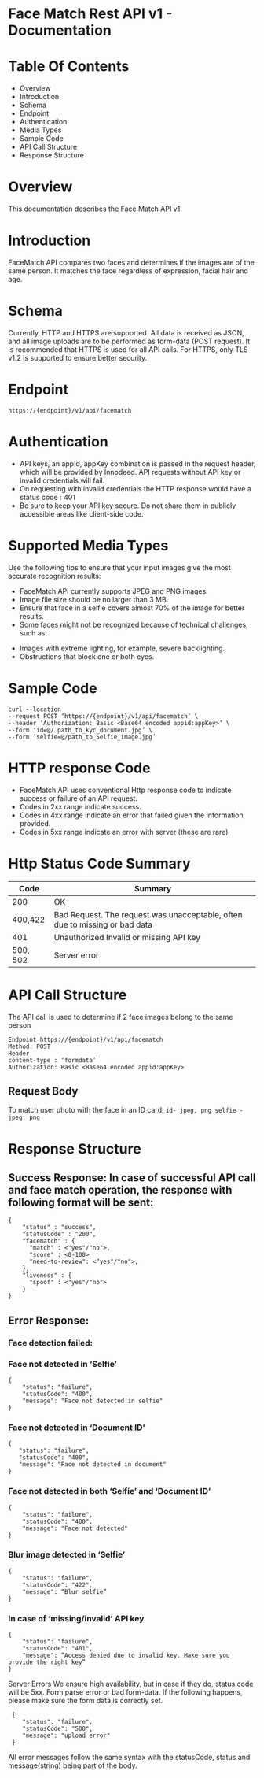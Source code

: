 # Face Match Rest API v1 - Documentation

# Table Of Contents
* Overview
* Introduction
* Schema
* Endpoint
* Authentication
* Media Types
* Sample Code
* API Call Structure
* Response Structure


# Overview
This documentation describes the Face Match API v1.

# Introduction
FaceMatch API compares two faces and determines if the images are of the 
same person. It matches the face regardless of expression, facial hair and age.


# Schema
Currently, HTTP and HTTPS are supported. All data is received as JSON, and all image uploads are to be performed as form-data (POST request). It is recommended that HTTPS is used for all API calls. For HTTPS, only TLS v1.2 is supported to ensure better security.

# Endpoint
`https://{endpoint}/v1/api/facematch`

# Authentication
* API keys, an appId, appKey combination is passed in the request header, which will be provided by Innodeed. API requests without API key or invalid credentials will fail.
* On requesting with invalid credentials the HTTP response would have a status code : 401
* Be sure to keep your API key secure. Do not share them in publicly accessible areas like client-side code.

# Supported Media Types

Use the following tips to ensure that your input images give the most accurate recognition results:
* FaceMatch API currently supports  JPEG and PNG images.
* Image file size should be no larger than 3 MB.
* Ensure that face in a selfie covers almost 70% of the image for better results.
* Some faces might not be recognized because of technical challenges, such as:
- Images with extreme lighting, for example, severe backlighting.
- Obstructions that block one or both eyes.


# Sample Code

```
curl --location 
--request POST ‘https://{endpoint}/v1/api/facematch’ \
--header ‘Authorization: Basic <Base64 encoded appid:appKey>’ \
--form ‘id=@/ path_to_kyc_document.jpg’ \
--form ‘selfie=@/path_to_Selfie_image.jpg’
```

# HTTP response Code

* FaceMatch API uses conventional Http response code to indicate success or failure of an API request.
* Codes in 2xx range indicate success.
* Codes in 4xx range indicate an error that failed given the information provided.
* Codes in 5xx range indicate an error with server (these are rare)

# Http Status Code Summary

| Code  | Summary |
| ------------- | ------------- |
| 200 | OK |
| 400,422  | Bad Request. The request was unacceptable, often due to missing or bad data  |
| 401   | Unauthorized    Invalid or missing API key |
| 500, 502 | Server error





# API Call Structure

The API call is used to determine if 2 face images belong to the same person

```
Endpoint https://{endpoint}/v1/api/facematch 
Method: POST
Header
content-type : ‘formdata’
Authorization: Basic <Base64 encoded appid:appKey>
```
## Request Body
To match user photo with the face in an ID card:
``
id- jpeg, png
selfie - jpeg, png
``


# Response Structure

## Success Response: In case of successful API call and face match operation, the response with following format will be sent:
```
{
    "status" : "success",
    "statusCode" : "200",
    "facematch" : {
      "match" : <"yes"/"no">,
      "score" : <0-100>
      "need-to-review": <“yes"/"no">,
    },
    "liveness" : {
      "spoof" : <"yes"/"no">
    }
}
 ```
    
## Error Response:
### Face detection failed:
### Face not detected in ‘Selfie’
```
{
    "status": "failure",
    "statusCode": "400",
    "message": "Face not detected in selfie"
}
```

### Face not detected in ‘Document ID’
```
{           
   "status": "failure",
   "statusCode": "400",
   "message": "Face not detected in document"
}
```

### Face not detected in both ‘Selfie’ and ‘Document ID’ 
```
{           
    "status": "failure",
    "statusCode": "400",
    "message": "Face not detected"       
}
```

### Blur image detected in ‘Selfie’
```
{           
    "status": "failure",
    "statusCode": "422",
    "message": “Blur selfie”    
}
```

### In case of ‘missing/invalid’ API key
```
{           
    "status": "failure",
    "statusCode": "401",
    "message": “Access denied due to invalid key. Make sure you provide the right key”
}
```

Server Errors We ensure high availability, but in case if they do, status code will be 5xx.
Form parse error or bad form-data. If the following happens, please make sure the form data is correctly set.
 ``` 
  {
     "status": "failure",
     "statusCode": "500",
     "message": "upload error"
  }
 ``` 
All error messages follow the same syntax with the statusCode, status and message(string) being part of the body.
